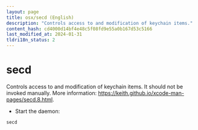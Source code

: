 ```yaml
---
layout: page
title: osx/secd (English)
description: "Controls access to and modification of keychain items."
content_hash: cd4000d14bf4e48c5f08fd9e55a0b167d53c5166
last_modified_at: 2024-01-31
tldri18n_status: 2
---
```

# secd

Controls access to and modification of keychain items.
It should not be invoked manually.
More information: <https://keith.github.io/xcode-man-pages/secd.8.html>.

- Start the daemon:

`secd`
